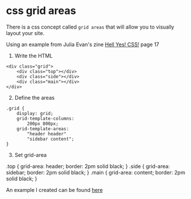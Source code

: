 # css grid areas

There is a css concept called `grid areas` that will allow you to visually layout your site. 

Using an example from Julia Evan's zine [Hell Yes! CSS!]() page 17

1. Write the HTML
```
<div class="grid">
	<div class="top"></div>
	<div class="side"></div>
	<div class="main"></div>
</div>
```

2. Define the areas

```
.grid {
	display: grid;
	grid-template-columns: 
		200px 800px;
	grid-template-areas: 
		"header header"
		"sidebar content";
}
```

3. Set grid-area

.top {
	grid-area: header;
	border: 2pm solid black;
}
.side {
	grid-area: sidebar;
	border: 2pm solid black;
}
.main {
	grid-area: content;
	border: 2pm solid black;
}

An example I created can be found [here](https://codepen.io/ryancheley/pen/ZEPbzqy)